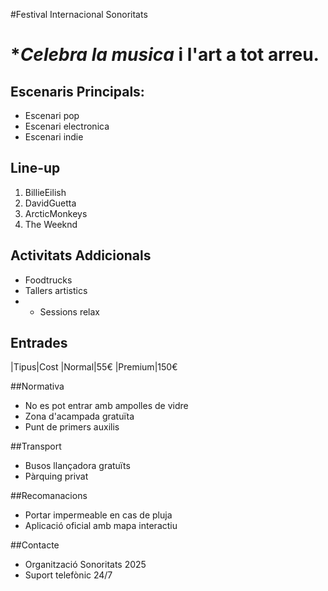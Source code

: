 #Festival Internacional Sonoritats

# **Celebra la musica* i l'art a tot arreu.

## Escenaris Principals:
- Escenari pop
- Escenari electronica
- Escenari indie

## Line-up
1. BillieEilish
2. DavidGuetta
3. ArcticMonkeys
4. The Weeknd

## Activitats Addicionals
- Foodtrucks
- Tallers artistics
- * Sessions relax 

## Entrades
|Tipus|Cost
|Normal|55€
|Premium|150€

##Normativa
- No es pot entrar amb ampolles de vidre
- Zona d'acampada gratuïta
- Punt de primers auxilis

##Transport
* Busos llançadora gratuïts
* Pàrquing privat

##Recomanacions
* Portar impermeable en cas de pluja
* Aplicació oficial amb mapa interactiu

##Contacte
- Organització Sonoritats 2025
- Suport telefònic 24/7


